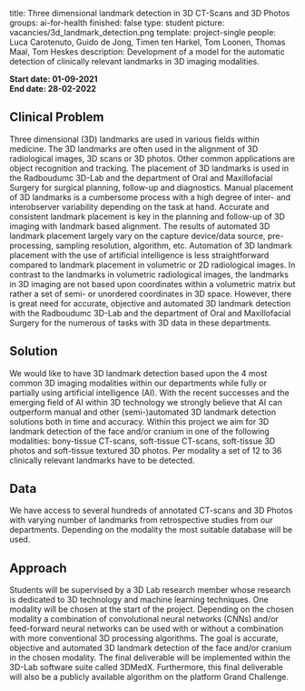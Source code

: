 title: Three dimensional landmark detection in 3D CT-Scans and 3D Photos
groups: ai-for-health
finished: false
type: student
picture: vacancies/3d_landmark_detection.png
template: project-single
people: Luca Carotenuto, Guido de Jong, Timen ten Harkel, Tom Loonen, Thomas Maal, Tom Heskes
description: Development of a model for the automatic detection of clinically relevant landmarks in 3D imaging modalities.

**Start date: 01-09-2021** <br>
**End date: 28-02-2022**

## Clinical Problem
Three dimensional (3D) landmarks are used in various fields within medicine. The 3D landmarks are often used in the alignment of 3D radiological images, 3D scans or 3D photos. Other common applications are object recognition and tracking. The placement of 3D landmarks is used in the Radboudumc 3D-Lab and the department of Oral and Maxillofacial Surgery for surgical planning, follow-up and diagnostics. Manual placement of 3D landmarks is a cumbersome process with a high degree of inter- and interobserver variability depending on the task at hand. Accurate and consistent landmark placement is key in the planning and follow-up of 3D imaging with landmark based alignment. The results of automated 3D landmark placement largely vary on the capture device/data source, pre-processing, sampling resolution, algorithm, etc. Automation of 3D landmark placement with the use of artificial intelligence is less straightforward compared to landmark placement in volumetric or 2D radiological images. In contrast to the landmarks in volumetric radiological images, the landmarks in 3D imaging are not based upon coordinates within a volumetric matrix but rather a set of semi- or unordered coordinates in 3D space. However, there is great need for accurate, objective and automated 3D landmark detection with the Radboudumc 3D-Lab and the department of Oral and Maxillofacial Surgery for the numerous of tasks with 3D data in these departments.

## Solution
We would like to have 3D landmark detection based upon the 4 most common 3D imaging modalities within our departments while fully or partially using artificial intelligence (AI). With the recent successes and the emerging field of AI within 3D technology we strongly believe that AI can outperform manual and other (semi-)automated 3D landmark detection solutions both in time and accuracy. Within this project we aim for 3D landmark detection of the face and/or cranium in one of the following modalities: bony-tissue CT-scans, soft-tissue CT-scans, soft-tissue 3D photos and soft-tissue textured 3D photos. Per modality a set of 12 to 36 clinically relevant landmarks have to be detected.

## Data
We have access to several hundreds of annotated CT-scans and 3D Photos with varying number of landmarks from retrospective studies from our departments. Depending on the modality the most suitable database will be used. 

## Approach
Students will be supervised by a 3D Lab research member  whose research is dedicated to 3D technology and machine learning techniques. One modality will be chosen at the start of the project.  Depending on the chosen modality a combination of convolutional neural networks (CNNs) and/or feed-forward neural networks can be used with or without a combination with more conventional 3D processing algorithms. The goal is accurate, objective and automated 3D landmark detection of the face and/or cranium in the chosen modality. The final deliverable will be implemented within the 3D-Lab software suite called 3DMedX. Furthermore, this final deliverable will also be a publicly available algorithm on the platform Grand Challenge.
